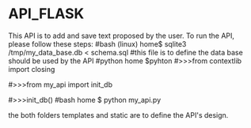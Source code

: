 # API_FLASK
This API is to add and save text proposed by the user.
To run the API, please follow these steps:
#bash (linux)
home$ sqlite3 /tmp/my_data_base.db < schema.sql #this file is to define the data base  should be used by the API 
#python
home $pyhton 
#>>>from contextlib import closing

#>>>from my_api import init_db

#>>>init_db()
#bash
home $ python my_api.py

the both folders templates and static are to define the API's design.
